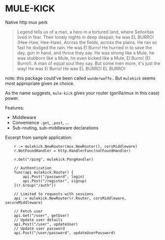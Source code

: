 # MULE-KICK
Native http mux perk

> Legend tells us of a man, a hero in a tortured land, where Señoritas lived in fear. Their lonely nights in deep despair, he was EL BURRO! (Hee-Haw, Hee-Haw). Across the fields, across the plains. He ran so fast he dodged the rain. He was El Burro! He hurried in to save the day, gun in hand, and thrice they say. He was strong like a Mule, he was stubborn like a Mule, he even kicked like a Mule, El Burro! (El Burro!). A man of equal soul they say. But some men more, it's just the way! He was El Burro! He was EL BURRO! EL BURRO!

note: this package could've been called `wunderwaffe`.. But `mulekick` seems most appropriate given ze choice.

As the name suggests, `mule-kick` gives your router (gorilla/mux in this case) power.

Features:
- Middleware
- Convenience `.get`, `.post`, ...
- Sub-routing, sub-middleware declarations

Excerpt from sample application:

```
	r := mulekick.NewRouter(mux.NewRouter(), corsMiddleware)
	r.NotFoundHandler = http.HandlerFunc(notFoundHandler)

	r.Get("/ping", mulekick.PongHandler)

	// Authentication
	func(api mulekick.Router) {
		api.Post("/password", login)
		api.Post("/register", signup)
	}(r.Group("/auth"))

	// Limited to requests with sessions
	api := mulekick.NewRouter(r.Router, corsMiddleware, secureMiddleware)

	// Fetch user
	api.Get("/user", getUser)
	// Update user details
	api.Post("/user", updateUser)
	// Update user password
	api.Post("/user/password", updateUserPassword)
```